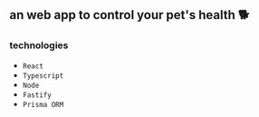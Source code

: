 ## an web app to control your pet's health 🐕

### technologies

- ``React``
- ``Typescript``
- ``Node``
- ``Fastify``
- ``Prisma ORM``
